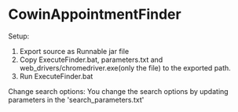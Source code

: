 # CowinAppointmentFinder

Setup:
1. Export source as Runnable jar file
2. Copy ExecuteFinder.bat, parameters.txt and web_drivers/chromedriver.exe(only the file) to the exported path.
3. Run ExecuteFinder.bat

Change search options:
You change the search options by updating parameters in the 'search_parameters.txt'
